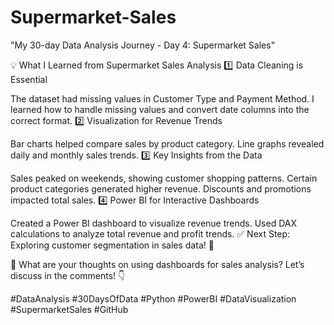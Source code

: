 # Supermarket-Sales
"My 30-day Data Analysis Journey - Day 4: Supermarket Sales"

💡 What I Learned from Supermarket Sales Analysis
1️⃣ Data Cleaning is Essential

The dataset had missing values in Customer Type and Payment Method.
I learned how to handle missing values and convert date columns into the correct format.
2️⃣ Visualization for Revenue Trends

Bar charts helped compare sales by product category.
Line graphs revealed daily and monthly sales trends.
3️⃣ Key Insights from the Data

Sales peaked on weekends, showing customer shopping patterns.
Certain product categories generated higher revenue.
Discounts and promotions impacted total sales.
4️⃣ Power BI for Interactive Dashboards

Created a Power BI dashboard to visualize revenue trends.
Used DAX calculations to analyze total revenue and profit trends.
✅ Next Step: Exploring customer segmentation in sales data! 🚀

💬 What are your thoughts on using dashboards for sales analysis? Let’s discuss in the comments! 👇

#DataAnalysis #30DaysOfData #Python #PowerBI #DataVisualization #SupermarketSales #GitHub
